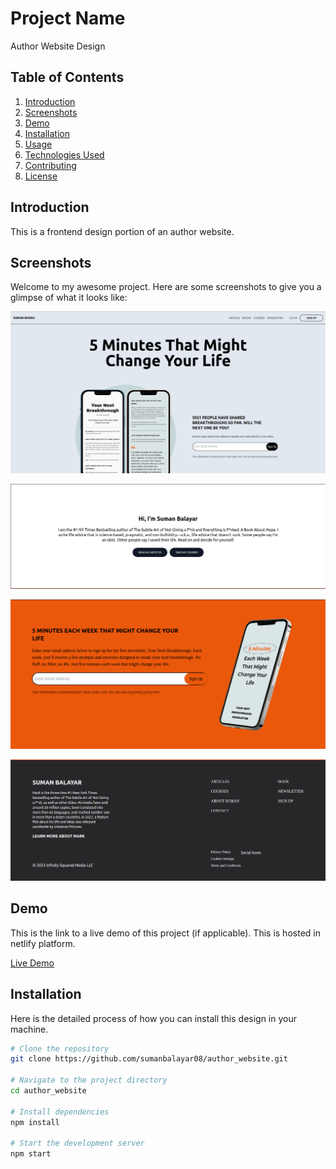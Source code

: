 # Project Name

Author Website Design

## Table of Contents

1. [Introduction](#introduction)
2. [Screenshots](#screenshots)
3. [Demo](#demo)
4. [Installation](#installation)
5. [Usage](#usage)
6. [Technologies Used](#technologies-used)
7. [Contributing](#contributing)
8. [License](#license)

## Introduction

This is a frontend design portion of an author website.

## Screenshots

Welcome to my awesome project. Here are some screenshots to give you a glimpse of what it looks like:


![Screenshot 1](src/images/part1.png)

![Screenshot 2](src/images/part2.png)

![Screenshot 3](src/images/part3.png)

![Screenshot 4](src/images/part4.png)


## Demo

This is the link to a live demo of this project (if applicable). This is hosted in netlify platform.

[Live Demo](https://coauthor.netlify.app)

## Installation

Here is the detailed process of how you can install this design in your machine.

```bash
# Clone the repository
git clone https://github.com/sumanbalayar08/author_website.git

# Navigate to the project directory
cd author_website

# Install dependencies
npm install

# Start the development server
npm start
